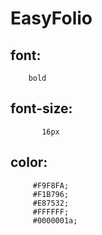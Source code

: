 # EasyFolio
## font:
        bold

## font-size:
           16px
## color:
         #F9F8FA; 
         #F1B796;
         #E87532;
         #FFFFFF;
         #0000001a;

   